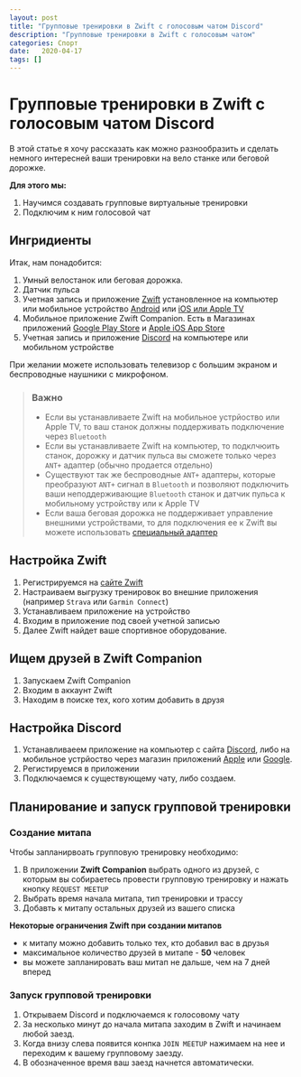 ```yaml
---
layout: post
title: "Групповые тренировки в Zwift с голосовым чатом Discord"
description: "Групповые тренировки в Zwift с голосовым чатом"
categories: Спорт
date:   2020-04-17
tags: []
---
```


# Групповые тренировки в Zwift с голосовым чатом Discord

В этой статье я хочу рассказать как можно разнообразить и сделать немного интересней ваши тренировки на вело станке или беговой дорожке.

**Для этого мы:**

1. Научимся создавать групповые виртуальные тренировки
2. Подключим к ним голосовой чат

## Ингридиенты

Итак, нам понадобится:

1. Умный велостанок или беговая дорожка.
2. Датчик пульса
2. Учетная запись и приложение [Zwift][Zwift_link] установленное на компьютер или мобильное устройство [Android](https://play.google.com/store/apps/details?id=com.zwift.zwiftgame) или [iOS или Apple TV](https://apps.apple.com/ru/app/zwift-ride-and-run/id1134655040)
3. Мобильное приложение Zwift Companion. Есть в Магазинах приложений [Google Play Store][Companion_Android] и [Apple iOS App Store][Companion_iOS]
4. Учетная запись и приложение [Discord][Discord_link] на компьютере или мобильном устройстве

При желании можете использовать телевизор с большим экраном и беспроводные наушники с микрофоном.

> ### Важно
> - Если вы устанавливаете Zwift на мобильное устрйоство или Apple TV, то ваш станок должны поддерживать подключение через `Bluetooth`
> - Если вы устанавливаете Zwift на компьютер, то подклчюить станок, дорожку и датчик пульса вы сможете только через `ANT+` адаптер (обычно продается отдельно)
> - Существуют так же беспроводные `ANT+` адаптеры, которые преобразуют `ANT+` сигнал в `Bluetooth` и позволяют подключить ваши неподдерживающие `Bluetooth` станок и датчик пульса к мобильному устройству или к Apple TV
> - Если ваша беговая дорожка не поддерживает управление внешними устройствами, то для подключения ее к Zwift вы можете использовать [специальный адаптер](https://npe-inc.com/runn-smart-treadmill-sensor/)

## Настройка Zwift

1. Регистрируемся на [сайте Zwift][Zwift_link]
2. Настраиваем выгрузку тренировок во внешние приложения (например `Strava` или `Garmin Connect`)
2. Устанавливаем приложение на устройство
4. Входим в приложение под своей учетной записью
5. Далее Zwift найдет ваше спортивное оборудование.

## Ищем друзей в Zwift Companion

1. Запускаем Zwift Companion
1. Входим в аккаунт Zwift
1. Находим в поиске тех, кого хотим добавить в друзя

## Настройка Discord

1. Устанавливаеем приложение на компьютер с сайта [Discord][Discord_link], либо на мобильное устрйоство через магазин приложений [Apple][Discord_iOS] или [Google][Discord_Android].
2. Регистируемся в приложении
3. Подключаемся к существующему чату, либо создаем.

## Планирование и запуск групповой тренировки

### Создание митапа

Чтобы запланирвоать групповую тренировку необходимо:

1. В приложении **Zwift Companion** выбрать одного из друзей, с которым вы собираетесь провести групповую тренировку и нажать кнопку `REQUEST MEETUP`
2. Выбрать время начала митапа, тип тренировки и трассу
3. Добавть к митапу остальных друзей из вашего списка

**Некоторые ограничения Zwift при создании митапов**

- к митапу можно добавить только тех, кто добавил вас в друзья
- максимальное количество друзей в митапе - **50** человек
- вы можете запланировать ваш митап не дальше, чем на 7 дней вперед

### Запуск групповой тренировки

1. Открываем Discord и подключаемся к голосовому чату
2. За несколько минут до начала митапа заходим в Zwift и начинаем любой заезд.
3. Когда внизу слева появится конпка `JOIN MEETUP` нажимаем на нее и переходим к вашему групповому заезду.
4. В обозначенное время ваш заезд начнется автоматически.


[Zwift_link]: https://zwift.com/
[Discord_link]: https://discordapp.com
[Discord_Android]: https://play.google.com/store/apps/details?id=com.zwift.zwiftgame
[Discord_iOS]: https://apps.apple.com/ru/app/zwift-ride-and-run/id1134655040
[Companion_Android]: https://play.google.com/store/apps/details?id=com.zwift.android.prod
[Companion_iOS]: https://itunes.apple.com/us/app/zwift-mobile-link/id934083691?mt=8
[Zwift_meetup]: https://zwift.com/news/19189-zwift-how-to-ride-with-friends